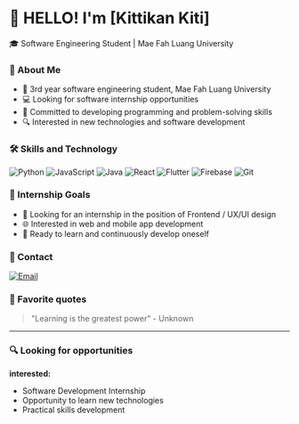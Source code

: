 # 👋 HELLO! I'm [Kittikan Kiti]

 🎓 Software Engineering Student | Mae Fah Luang University



### 🚀 About Me
- 📍 3rd year software engineering student, Mae Fah Luang University
- 💻 Looking for software internship opportunities
- 🌱 Committed to developing programming and problem-solving skills
- 🔍 Interested in new technologies and software development

### 🛠️ Skills and Technology
![Python](https://img.shields.io/badge/Python-3776AB?style=for-the-badge&logo=python&logoColor=white)
![JavaScript](https://img.shields.io/badge/JavaScript-F7DF1E?style=for-the-badge&logo=javascript&logoColor=black)
![Java](https://img.shields.io/badge/Java-007396?style=for-the-badge&logo=java&logoColor=white)
![React](https://img.shields.io/badge/React-61DAFB?style=for-the-badge&logo=react&logoColor=black)
![Flutter](https://img.shields.io/badge/Flutter-02569B?style=for-the-badge&logo=flutter&logoColor=white)
![Firebase](https://img.shields.io/badge/Firebase-FFCA28?style=for-the-badge&logo=firebase&logoColor=black)
![Git](https://img.shields.io/badge/Git-F05032?style=for-the-badge&logo=git&logoColor=white)

### 🎯 Internship Goals
- 💼 Looking for an internship in the position of Frontend / UX/UI design
- 🌐 Interested in web and mobile app development
- 🚀 Ready to learn and continuously develop oneself


### 🤝 Contact

  <a href="mailto:kitikittikan@gmail.com">
    <img src="https://img.shields.io/badge/Email-D14836?style=for-the-badge&logo=gmail&logoColor=white" alt="Email"/>
  </a>


### 💬 Favorite quotes
> "Learning is the greatest power" - Unknown

---
### 🔍 Looking for opportunities
**interested:**
- Software Development Internship
- Opportunity to learn new technologies
- Practical skills development


